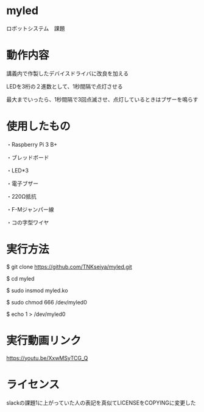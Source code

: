 # myled
ロボットシステム　課題

# 動作内容
講義内で作製したデバイスドライバに改良を加える

 LEDを3桁の２進数として、1秒間隔で点灯させる
 
 最大までいったら、1秒間隔で3回点滅させ、点灯しているときはブザーを鳴らす
# 使用したもの
・Raspberry Pi 3 B+

・ブレッドボード

・LED*3

・電子ブザー

・220Ω抵抗

・F-Mジャンパー線

・コの字型ワイヤ

# 実行方法
$ git clone https://github.com/TNKseiya/myled.git

$ cd myled

$ sudo insmod myled.ko

$ sudo chmod 666 /dev/myled0

$ echo 1 > /dev/myled0

# 実行動画リンク
https://youtu.be/XxwMSyTCG_Q

# ライセンス
slackの課題1に上がっていた人の表記を真似てLICENSEをCOPYINGに変更した
